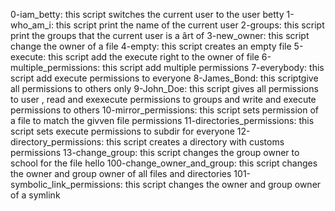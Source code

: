 0-iam_betty: this script switches the current user to the user betty
1-who_am_i: this script print the name of the current user
2-groups: this script print the groups that the current user is a ârt of
3-new_owner: this script change the owner of a file
4-empty: this script creates an empty file
5-execute: this script add the execute right to the owner of file
6-multiple_permissions: this script add multiple permissions
7-everybody: this script add execute permissions to everyone
8-James_Bond: this scriptgive all permissions to others only
9-John_Doe: this script gives all permissions to user , read and exexecute permissions to groups and write and execute permissions to others
10-mirror_permissions: this script sets permission of a file to match the givven file permissions
11-directories_permissions: this script sets execute permissions to subdir for everyone
12-directory_permissions: this script creates a directory with customs permissions
13-change_group: this script changes the group owner to school for the file hello
100-change_owner_and_group: this script changes the owner and group owner of all files and directories
101-symbolic_link_permissions: this script changes the owner and group owner of a symlink
